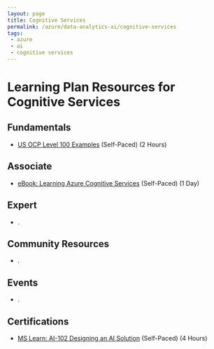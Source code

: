 ```yaml
---
layout: page
title: Cognitive Services
permalink: /azure/data-analytics-ai/cognitive-services
tags: 
 - azure
 - ai
 - cognitive services
---
```


# Learning Plan Resources for Cognitive Services

## Fundamentals

* [US OCP Level 100 Examples](https://github.com/ChrisKahrs/OCP-AI-Links/tree/master/3-Cognitive-Search) (Self-Paced) (2 Hours)

## Associate

* [eBook: Learning Azure Cognitive Services](https://azure.microsoft.com/en-us/resources/learning-azure-cognitive-services/) (Self-Paced) (1 Day)

## Expert

* .

## Community Resources

* .

## Events

* .

## Certifications

* [MS Learn: AI-102 Designing an AI Solution](https://docs.microsoft.com/en-us/learn/certifications/exams/ai-102) (Self-Paced) (4 Hours)
